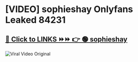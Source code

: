 
 # [VIDEO] sophieshay Onlyfans Leaked 84231

## <h2><a href="https://clipsfans.com/sophieshay&ref=git">🔗 Click to LINKS ⏩⏩ 👉 🟢 sophieshay </a></h2>

<a href="https://clipsfans.com/sophieshay&ref=git" rel="nofollow" data-target="animated-image.originalLink"><img src="https://i.ibb.co.com/xMMVF88/686577567.gif" alt="Viral Video Original" style="max-width: 100%; display: inline-block;" data-target="animated-image.originalImage"></a>

